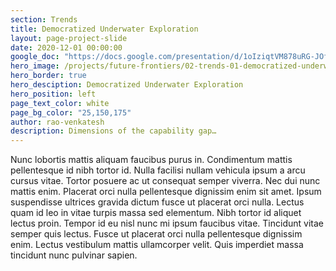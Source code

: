 ```yaml
---
section: Trends
title: Democratized Underwater Exploration
layout: page-project-slide
date: 2020-12-01 00:00:00
google_doc: "https://docs.google.com/presentation/d/1oIziqtVM878uRG-JOfrQNvGFsQWKP_S_W8cLkhQlXvA/edit#slide=id.g8f42444074_0_71"
hero_image: /projects/future-frontiers/02-trends-01-democratized-underwater-exploration-03.jpg
hero_border: true
hero_desciption: Democratized Underwater Exploration
hero_position: left
page_text_color: white
page_bg_color: "25,150,175"
author: rao-venkatesh
description: Dimensions of the capability gap…
---
```

Nunc lobortis mattis aliquam faucibus purus in. Condimentum mattis pellentesque id nibh tortor id. Nulla facilisi nullam vehicula ipsum a arcu cursus vitae. Tortor posuere ac ut consequat semper viverra. Nec dui nunc mattis enim. Placerat orci nulla pellentesque dignissim enim sit amet. Ipsum suspendisse ultrices gravida dictum fusce ut placerat orci nulla. Lectus quam id leo in vitae turpis massa sed elementum. Nibh tortor id aliquet lectus proin. Tempor id eu nisl nunc mi ipsum faucibus vitae. Tincidunt vitae semper quis lectus. Fusce ut placerat orci nulla pellentesque dignissim enim. Lectus vestibulum mattis ullamcorper velit. Quis imperdiet massa tincidunt nunc pulvinar sapien.
